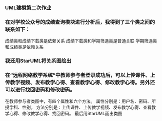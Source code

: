 ### UML建模第二次作业
### 在对学校公众号的成绩查询模块进行分析后，我得到了三个类之间的联系如下：
成绩类和成绩下载类是依赖关系
成绩下载类和学期筛选类是普通关联
学期筛选类和成绩类是依赖关系
### 我还用StarUML将关系图绘出
### 在“远程网络教学系统”中教师参与者登录成功后，可以上传课件、上传教学视频、发布教学心得、查看教学心得、修改教学心得。另外还可以进行找回密码和修改密码。
在教师参与者类图中，有四个属性和六个方法。
属性分别是：用户名、密码、所授学科、性别。
方法分别是：上传课件、上传教学视频、发布教学心得、查看教学心得、修改教学心得、找回密码。
最后用StarUML画出类图
